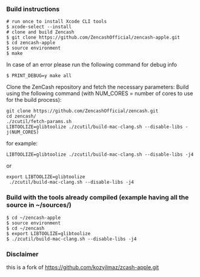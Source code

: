 

### Build instructions
```shell
# run once to install Xcode CLI tools
$ xcode-select --install
# clone and build Zencash 
$ git clone https://github.com/ZencashOfficial/zencash-apple.git
$ cd zencash-apple
$ source environment
$ make
```

In case of an error please run the following command for debug info
```shell
$ PRINT_DEBUG=y make all
```
Clone the ZenCash repository and fetch the necessary parameters:
Build using the following command (with NUM_CORES = number of cores to use for the build process):

```shell
git clone https://github.com/ZencashOfficial/zencash.git
cd zencash/
./zcutil/fetch-params.sh
LIBTOOLIZE=glibtoolize ./zcutil/build-mac-clang.sh --disable-libs -j(NUM_CORES)
```

for example:

```shell
LIBTOOLIZE=glibtoolize ./zcutil/build-mac-clang.sh --disable-libs -j4
```
or
```shell
export LIBTOOLIZE=glibtoolize
 ./zcutil/build-mac-clang.sh --disable-libs -j4
 ```
 ### Build with the tools already compiled (example having all the source in ~/sources/)
```shell
$ cd ~/zencash-apple
$ source environment
$ cd ~/zencash
$ export LIBTOOLIZE=glibtoolize
$ ./zcutil/build-mac-clang.sh --disable-libs -j4 
```
 
 
### Disclaimer
this is a fork of https://github.com/kozyilmaz/zcash-apple.git

